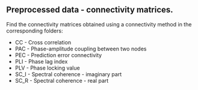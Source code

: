 ## Preprocessed data - connectivity matrices.

Find the connectivity matrices obtained using a connectivity method in the corresponding folders:

* CC - Cross correlation
* PAC - Phase-amplitude coupling between two nodes
* PEC - Prediction error connectivity
* PLI - Phase lag index
* PLV - Phase locking value
* SC_I - Spectral coherence - imaginary part
* SC_R - Spectral coherence - real part